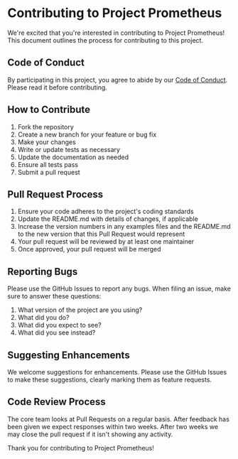 # Contributing to Project Prometheus

We're excited that you're interested in contributing to Project Prometheus! This document outlines the process for contributing to this project.

## Code of Conduct

By participating in this project, you agree to abide by our [Code of Conduct](CODE_OF_CONDUCT.md). Please read it before contributing.

## How to Contribute

1. Fork the repository
2. Create a new branch for your feature or bug fix
3. Make your changes
4. Write or update tests as necessary
5. Update the documentation as needed
6. Ensure all tests pass
7. Submit a pull request

## Pull Request Process

1. Ensure your code adheres to the project's coding standards
2. Update the README.md with details of changes, if applicable
3. Increase the version numbers in any examples files and the README.md to the new version that this Pull Request would represent
4. Your pull request will be reviewed by at least one maintainer
5. Once approved, your pull request will be merged

## Reporting Bugs

Please use the GitHub Issues to report any bugs. When filing an issue, make sure to answer these questions:

1. What version of the project are you using?
2. What did you do?
3. What did you expect to see?
4. What did you see instead?

## Suggesting Enhancements

We welcome suggestions for enhancements. Please use the GitHub Issues to make these suggestions, clearly marking them as feature requests.

## Code Review Process

The core team looks at Pull Requests on a regular basis. After feedback has been given we expect responses within two weeks. After two weeks we may close the pull request if it isn't showing any activity.

Thank you for contributing to Project Prometheus!

